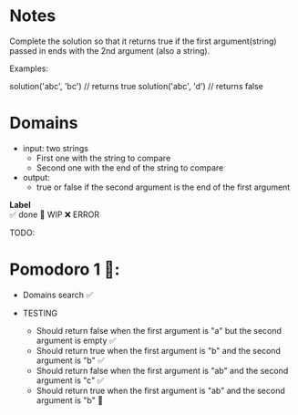 # Notes

Complete the solution so that it returns true if the first argument(string) passed in ends with the 2nd argument (also a string).

Examples:

solution('abc', 'bc') // returns true
solution('abc', 'd') // returns false

# Domains

- input: two strings
    - First one with the string to compare
    - Second one with the end of the string to compare
- output:
    - true or false if the second argument is the end of the first argument

**Label**  
✅ done 🚧 WIP ❌ ERROR

TODO:

# Pomodoro 1 🍅:

- Domains search ✅ 

- TESTING
    - Should return false when the first argument is "a" but the second argument is empty ✅ 
    - Should return true when the first argument is "b" and the second argument is "b" ✅
    - Should return false when the first argument is "ab" and the second argument is "c" ✅
    - Should return true when the first argument is "ab" and the second argument is "b" 🚧
